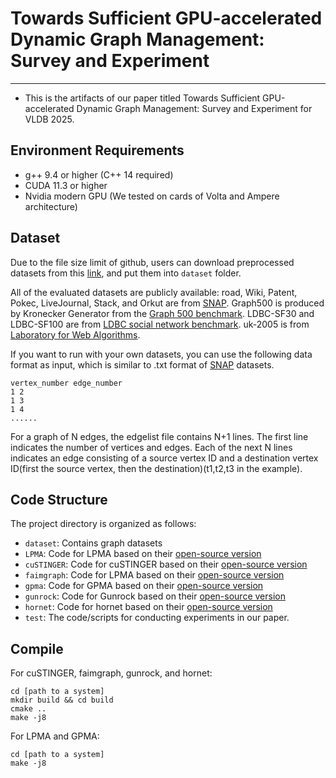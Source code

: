 # Towards Sufficient GPU-accelerated Dynamic Graph Management: Survey and Experiment
------------
+ This is the artifacts of our paper titled Towards Sufficient GPU-accelerated Dynamic Graph Management: Survey and Experiment for VLDB 2025.

## Environment Requirements

- g++ 9.4 or higher (C++ 14 required)
- CUDA 11.3 or higher
- Nvidia modern GPU (We tested on cards of Volta and Ampere architecture)

## Dataset

Due to the file size limit of github, users can download preprocessed datasets from this [link](https://drive.google.com/drive/folders/1u99TgRftbVKoZD04f7kI5exvKuBWZ8gM?usp=drive_link), and put them into `dataset` folder. 

All of the evaluated datasets are publicly available: road, Wiki, Patent, Pokec, LiveJournal, Stack, and Orkut are from [SNAP](https://snap.stanford.edu/data/index.html). Graph500 is produced by Kronecker Generator from the [Graph 500 benchmark](https://graph500.org/?page_id=12#tbl:classes). LDBC-SF30 and LDBC-SF100 are from [LDBC social network benchmark](https://ldbcouncil.org/benchmarks/snb-interactive/). uk-2005 is from [Laboratory for Web Algorithms](https://law.di.unimi.it/webdata/uk-2005/).


If you want to run with your own datasets, you can use the following data format as input, which is similar to .txt format of [SNAP](https://snap.stanford.edu/data/index.html) datasets.

```
vertex_number edge_number
1 2
1 3
1 4
......
```

For a graph of N edges, the edgelist file contains N+1 lines. The first line indicates the number of vertices and edges. Each of the next N lines indicates an edge consisting of a source vertex ID and a destination vertex ID(first the source vertex, then the destination)(t1,t2,t3 in the example). 

## Code Structure
The project directory is organized as follows:

+ `dataset`:  Contains graph datasets
+ `LPMA`: Code for LPMA based on their [open-source version](https://github.com/pkumod/LPMA) 
+ `cuSTINGER`: Code for cuSTINGER based on their [open-source version](https://github.com/cuStinger/cuStinger)
+ `faimgraph`: Code for LPMA based on their [open-source version](https://github.com/GPUPeople/faimGraph)
+ `gpma`: Code for GPMA based on their [open-source version](https://github.com/desert0616/gpma_demo)
+ `gunrock`: Code for Gunrock based on their [open-source version](https://github.com/gunrock/gunrock)
+ `hornet`: Code for hornet based on their [open-source version](https://github.com/hornet-gt/hornet)
+ `test`: The code/scripts for conducting experiments in our paper.

## Compile
For cuSTINGER, faimgraph, gunrock, and hornet:
```
cd [path to a system]
mkdir build && cd build
cmake ..
make -j8
```

For LPMA and GPMA:
```
cd [path to a system]
make -j8
```

